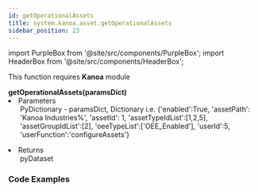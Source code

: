 ```yaml
---
id: getOperationalAssets
title: system.kanoa.asset.getOperationalAssets
sidebar_position: 23
---
```

import PurpleBox from '@site/src/components/PurpleBox';
import HeaderBox from '@site/src/components/HeaderBox';


<PurpleBox>This function requires <b>Kanoa</b> module</PurpleBox>

<HeaderBox header="Description"></HeaderBox>

<HeaderBox header="Syntax">
    <b>getOperationalAssets(paramsDict)</b>
    <li> Parameters <br />
        <ul>PyDictionary - paramsDict, Dictionary i.e. &#123;'enabled':True, 'assetPath': 'Kanoa Industries%', 'assetId': 1, 'assetTypeIdList':[1,2,5], 'assetGroupIdList':[2], 'oeeTypeList':['OEE_Enabled'], 'userId':5, 'userFunction':'configureAssets'}    <br /> </ul>
    </li>
    <li> Returns <br />
        <ul>pyDataset<br /> </ul>
    </li>
</HeaderBox>

### Code Examples

```py


```
